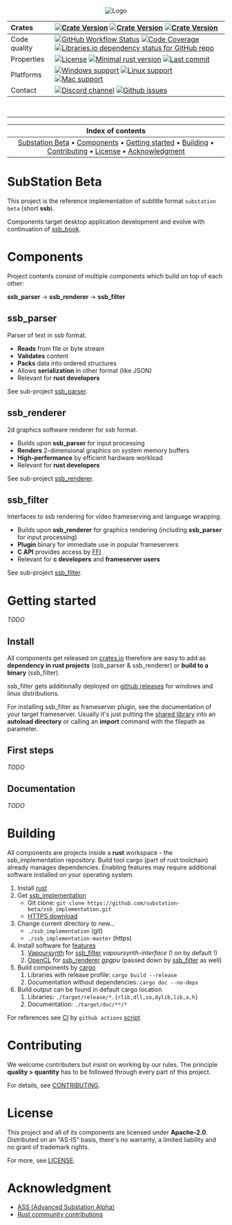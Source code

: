 <p align="center">
    <img src="https://substation-beta.github.io/assets/img/logo.png" alt="Logo"/>
</p>

Crates | [![Crate Version](https://img.shields.io/crates/v/ssb_parser.svg?label=ssb_parser&logo=rust)](https://crates.io/crates/ssb_parser) [![Crate Version](https://img.shields.io/crates/v/ssb_renderer.svg?label=ssb_renderer&logo=rust)](https://crates.io/crates/ssb_renderer) [![Crate Version](https://img.shields.io/crates/v/ssb_filter.svg?label=ssb_filter&logo=rust)](https://crates.io/crates/ssb_filter)
:---|:---
Code quality | [![GitHub Workflow Status](https://img.shields.io/github/workflow/status/substation-beta/ssb_implementation/Build%20workspace?logo=github)](https://github.com/substation-beta/ssb_implementation/actions?query=workflow%3A%22Build+workspace%22) [![Code Coverage](https://img.shields.io/codecov/c/github/substation-beta/ssb_implementation.svg?logo=Codecov)](https://codecov.io/gh/substation-beta/ssb_implementation) [![Libraries.io dependency status for GitHub repo](https://img.shields.io/librariesio/github/substation-beta/ssb_implementation)](https://libraries.io/github/substation-beta/ssb_implementation)
Properties | [![License](https://img.shields.io/github/license/substation-beta/ssb_implementation.svg?logo=github)](https://github.com/substation-beta/ssb_implementation/blob/master/LICENSE) [![Minimal rust version](https://img.shields.io/badge/rust-v1.40%2B-blue?logo=rust)](https://github.com/rust-lang/rust/blob/master/RELEASES.md#version-1400-2019-12-19)  [![Last commit](https://img.shields.io/github/last-commit/substation-beta/ssb_implementation.svg?logo=github)](https://github.com/substation-beta/ssb_implementation/graphs/commit-activity)
Platforms | [![Windows support](https://img.shields.io/badge/Windows-supported-success.svg?logo=Windows)](https://en.wikipedia.org/wiki/Microsoft_Windows) [![Linux support](https://img.shields.io/badge/Linux-supported-success.svg?logo=Linux)](https://en.wikipedia.org/wiki/Linux) [![Mac support](https://img.shields.io/badge/OSX-not%20willingly-inactive.svg?logo=Apple)](https://en.wikipedia.org/wiki/MacOS)
Contact | [![Discord channel](https://img.shields.io/discord/586927398277087235.svg?logo=discord)](https://discord.gg/H8HnPSv) [![Github issues](https://img.shields.io/github/issues/substation-beta/ssb_implementation.svg?logo=github)](https://github.com/substation-beta/ssb_implementation/issues)

&nbsp;

---

| Index of contents |
|:---:|
| [Substation Beta](#substation-beta) &bull; [Components](#components) &bull; [Getting started](#getting-started) &bull; [Building](#building) &bull; [Contributing](#contributing) &bull; [License](#license) &bull; [Acknowledgment](#acknowledgment) |

# SubStation Beta
This project is the reference implementation of subtitle format `substation beta` (short **ssb**).

Components target desktop application development and evolve with continuation of [ssb_book](https://github.com/substation-beta/ssb_book).

# Components
Project contents consist of multiple components which build on top of each other:

**ssb_parser** &rarr; **ssb_renderer** &rarr; **ssb_filter**

## ssb_parser
Parser of text in ssb format.

* **Reads** from file or byte stream
* **Validates** content
* **Packs** data into ordered structures
* Allows **serialization** in other format (like JSON)
* Relevant for **rust developers**

See sub-project [ssb_parser](https://github.com/substation-beta/ssb_implementation/tree/master/ssb_parser).

## ssb_renderer
2d graphics software renderer for ssb format.

* Builds upon **ssb_parser** for input processing
* **Renders** 2-dimensional graphics on system memory buffers
* **High-performance** by efficient hardware workload
* Relevant for **rust developers**

See sub-project [ssb_renderer](https://github.com/substation-beta/ssb_implementation/tree/master/ssb_renderer).

## ssb_filter
Interfaces to ssb rendering for video frameserving and language wrapping.

* Builds upon **ssb_renderer** for graphics rendering (including **ssb_parser** for input processing)
* **Plugin** binary for immediate use in popular frameservers
* **C API** provides access by [FFI](https://en.wikipedia.org/wiki/Foreign_function_interface)
* Relevant for **c developers** and **frameserver users**

See sub-project [ssb_filter](https://github.com/substation-beta/ssb_implementation/tree/master/ssb_filter).

# Getting started
*TODO*

## Install
All components get released on [crates.io](https://crates.io/search?q=ssb%20subtitle) therefore are easy to add as **dependency in rust projects** (ssb_parser &amp; ssb_renderer) or **build to a binary** (ssb_filter).

ssb_filter gets additionally deployed on [github releases](https://github.com/substation-beta/ssb_implementation/releases) for windows and linux distributions.

For installing ssb_filter as frameserver plugin, see the documentation of your target frameserver. Usually it's just putting the [shared library](https://en.wikipedia.org/wiki/Library_(computing)#Shared_libraries) into an **autoload directory** or calling an **import** command with the filepath as parameter.

## First steps
*TODO*

## Documentation
*TODO*

# Building
All components are projects inside a **rust** workspace - the ssb_implementation repository. Build tool cargo (part of rust toolchain) already manages dependencies. Enabling features may require additional software installed on your operating system.

1) Install [rust](https://www.rust-lang.org/tools/install)
2) Get [ssb_implementation](https://github.com/substation-beta/ssb_implementation)
	* Git clone: `git clone https://github.com/substation-beta/ssb_implementation.git`
	* [HTTPS download](https://github.com/substation-beta/ssb_implementation/archive/master.zip)
3) Change current directory to new...
	* `./ssb_implementation` (git)
    * `./ssb_implementation-master` (https)
4) Install software for [features](https://doc.rust-lang.org/cargo/reference/manifest.html#usage-in-end-products)
	1) [Vapoursynth](http://www.vapoursynth.com/doc/installation.html) for [ssb_filter](https://github.com/substation-beta/ssb_implementation/blob/master/ssb_filter/Cargo.toml) *vapoursynth-interface* (! on by default !)
    2) [OpenCL](https://developer.nvidia.com/cuda-downloads) for [ssb_renderer](https://github.com/substation-beta/ssb_implementation/blob/master/ssb_renderer/Cargo.toml) *gpgpu* (passed down by [ssb_filter](https://github.com/substation-beta/ssb_implementation/blob/master/ssb_filter/Cargo.toml) as well)
5) Build components by [cargo](https://doc.rust-lang.org/cargo/commands/)
	1) Libraries with release profile: `cargo build --release`
    2) Documentation without dependencies: `cargo doc --no-deps`
6) Build output can be found in default cargo location
	1) Libraries: `./target/release/*.{rlib,dll,so,dylib,lib,a,h}`
    2) Documentation: `./target/doc/**/*`

For references see [CI](https://en.wikipedia.org/wiki/Continuous_integration) by `github actions` [script](https://github.com/substation-beta/ssb_implementation/blob/master/.github/workflows/build_workspace.yml).

# Contributing
We welcome contributers but insist on working by our rules. The principle **quality > quantity** has to be followed through every part of this project.

For details, see [CONTRIBUTING](https://github.com/substation-beta/ssb_implementation/blob/master/CONTRIBUTING.md).

# License
This project and all of its components are licensed under **Apache-2.0**. Distributed on an "AS-IS" basis, there's no warranty, a limited liability and no grant of trademark rights.

For more, see [LICENSE](https://github.com/substation-beta/ssb_implementation/blob/master/LICENSE-APACHE-2.0).

# Acknowledgment
* [ASS (Advanced Substation Alpha)](https://en.wikipedia.org/wiki/SubStation_Alpha#Advanced_SubStation_Alpha)
* [Rust community contributions](https://crates.io/)